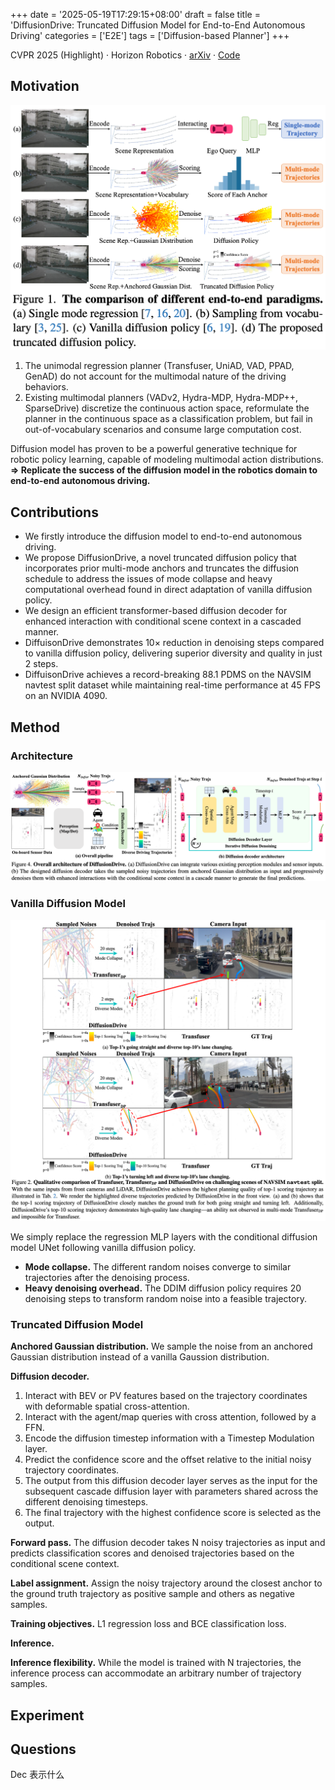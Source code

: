 +++
date = '2025-05-19T17:29:15+08:00'
draft = false
title = 'DiffusionDrive: Truncated Diffusion Model for End-to-End Autonomous Driving'
categories = ['E2E']
tags = ['Diffusion-based Planner']
+++

CVPR 2025 (Highlight) &middot; Horizon Robotics &middot; [arXiv](https://arxiv.org/abs/2411.15139) &middot; [Code](https://github.com/hustvl/DiffusionDrive)

## Motivation
![comparison-of-e2e-decoder.png](comparison-of-e2e-decoder.png)

1. The unimodal regression planner (Transfuser, UniAD, VAD, PPAD, GenAD) do not account for the multimodal nature of the driving behaviors.
2. Existing multimodal planners (VADv2, Hydra-MDP, Hydra-MDP++, SparseDrive) discretize the continuous action space, reformulate the planner in the continuous space as a classification problem, but fail in out-of-vocabulary scenarios and consume large computation cost.

Diffusion model has proven to be a powerful generative technique for robotic policy learning, capable of modeling multimodal action distributions. 
**=> Replicate the success of the diffusion model in the robotics domain to end-to-end autonomous driving.**

## Contributions
- We firstly introduce the diffusion model to end-to-end autonomous driving.
- We propose DiffusionDrive, a novel truncated diffusion policy that incorporates prior multi-mode anchors and truncates the diffusion schedule to address the issues of mode collapse and heavy computational overhead found in direct adaptation of vanilla diffusion policy.
- We design an efficient transformer-based diffusion decoder for enhanced interaction with conditional scene context in a cascaded manner. 
- DiffuisonDrive demonstrates 10× reduction in denoising steps compared to vanilla diffusion policy, delivering superior diversity and quality in just 2 steps.
- DiffuisonDrive achieves a record-breaking 88.1 PDMS on the NAVSIM navtest split dataset while maintaining real-time performance at 45 FPS on an NVIDIA 4090.

## Method
### Architecture
![architecture-of-DiffusionDrive.png](architecture-of-DiffusionDrive.png)

### Vanilla Diffusion Model
![comparsion-of-roadmap.png](comparsion-of-roadmap.png)

We simply replace the regression MLP layers with the conditional diffusion model UNet following vanilla diffusion policy.
- **Mode collapse.** The different random noises converge to similar trajectories after the denoising process. 
- **Heavy denoising overhead.** The DDIM diffusion policy requires 20 denoising steps to transform random noise into a feasible trajectory.

### Truncated Diffusion Model
**Anchored Gaussian distribution.** We sample the noise from an anchored Gaussian distribution instead of a vanilla Gaussion distribution.

**Diffusion decoder.**
1. Interact with BEV or PV features based on the trajectory coordinates with deformable spatial cross-attention.
2. Interact with the agent/map queries with cross attention, followed by a FFN.
3. Encode the diffusion timestep information with a Timestep Modulation layer.
4. Predict the confidence score and the offset relative to the initial noisy trajectory coordinates.
5. The output from this diffusion decoder layer serves as the input for the subsequent cascade diffusion layer with parameters shared across the different denoising timesteps.
6. The final trajectory with the highest confidence score is selected as the output.

**Forward pass.** The diffusion decoder takes N noisy trajectories as input and predicts classification scores and denoised trajectories based on the conditional scene context.

**Label assignment.** Assign the noisy trajectory around the closest anchor to the ground truth trajectory as positive sample and others as negative samples.

**Training objectives.** L1 regression loss and BCE classification loss.

**Inference.** 

**Inference flexibility.** While the model is trained with N trajectories, the inference process can accommodate an arbitrary number of trajectory samples.

## Experiment
## Questions
Dec 表示什么


